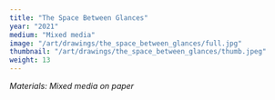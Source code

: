 ```yaml
---
title: "The Space Between Glances"
year: "2021"
medium: "Mixed media"
image: "/art/drawings/the_space_between_glances/full.jpg"
thumbnail: "/art/drawings/the_space_between_glances/thumb.jpeg"
weight: 13
---
```

*Materials: Mixed media on paper* 
